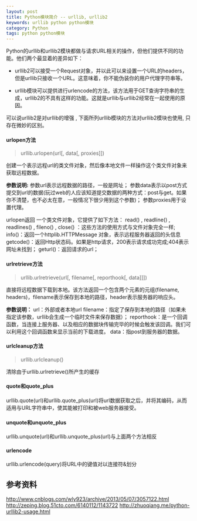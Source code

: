 ```yaml
---
layout: post
title: Python模块简介 -- urllib, urllib2
keywords: urllib python python模块
category: Python
tags: python python模块
---
```


Python的urllib和urllib2模块都做与请求URL相关的操作，但他们提供不同的功能。他们两个最显着的差异如下：

* urllib2可以接受一个Request对象，并以此可以来设置一个URL的headers，但是urllib只接收一个URL。这意味着，你不能伪装你的用户代理字符串等。

* urllib模块可以提供进行urlencode的方法，该方法用于GET查询字符串的生成，urllib2的不具有这样的功能。这就是urllib与urllib2经常在一起使用的原因。

可以说urllib2是对urllib的增强 , 下面所列urllib模块的方法对urllib2模块也使用, 只存在微妙的区别。

#### urlopen方法

> urllib.urlopen(url[, data[, proxies]])

创建一个表示远程url的类文件对象，然后像本地文件一样操作这个类文件对象来获取远程数据。

**参数说明:**
参数url表示远程数据的路径，一般是网址；
参数data表示以post方式提交到url的数据(玩过web的人应该知道提交数据的两种方式：post与get。如果你不清楚，也不必太在意，一般情况下很少用到这个参数)；
参数proxies用于设置代理。

urlopen返回 一个类文件对象，它提供了如下方法：
read() , readline() , readlines() , fileno() , close() ：这些方法的使用方式与文件对象完全一样;
info()：返回一个httplib.HTTPMessage 对象，表示远程服务器返回的头信息
getcode()：返回Http状态码。如果是http请求，200表示请求成功完成;404表示网址未找到；
geturl()：返回请求的url；

#### urlretrieve方法
> urllib.urlretrieve(url[, filename[, reporthook[, data]]])

直接将远程数据下载到本地。该方法返回一个包含两个元素的元组(filename, headers)，filename表示保存到本地的路径，header表示服务器的响应头。

**参数说明：**
url：外部或者本地url
filename：指定了保存到本地的路径（如果未指定该参数，urllib会生成一个临时文件来保存数据）；
reporthook：是一个回调函数，当连接上服务器、以及相应的数据块传输完毕的时候会触发该回调。我们可以利用这个回调函数来显示当前的下载进度。
data：指post到服务器的数据。

#### urlcleanup方法
> urllib.urlcleanup()

清除由于urllib.urlretrieve()所产生的缓存

#### quote和quote_plus
urllib.quote(url)和urllib.quote_plus(url)将url数据获取之后，并将其编码，从而适用与URL字符串中，使其能被打印和被web服务器接受。

#### unquote和unquote_plus
urllib.unquote(url)和urllib.unquote_plus(url)与上面两个方法相反

#### urlencode
urllib.urlencode(query)将URL中的键值对以连接符&划分

## 参考资料
http://www.cnblogs.com/wly923/archive/2013/05/07/3057122.html
http://zeping.blog.51cto.com/6140112/1143722
http://zhuoqiang.me/python-urllib2-usage.html
